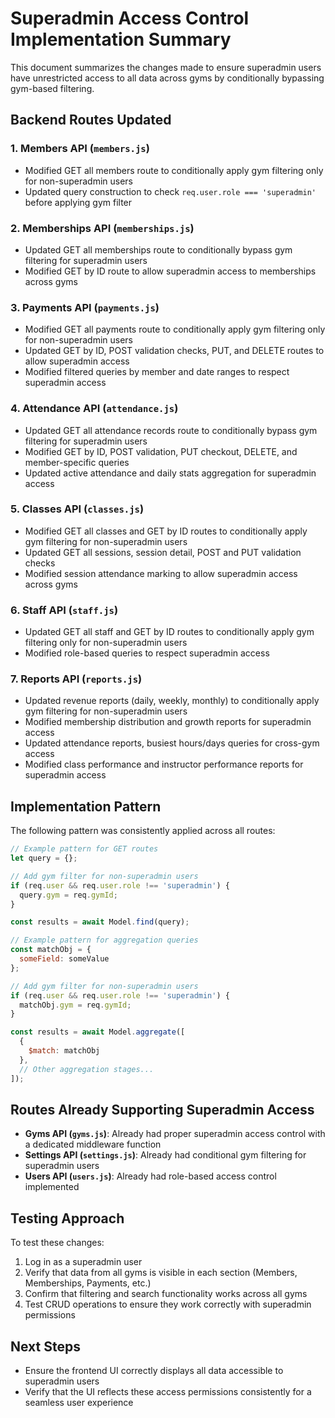 # Superadmin Access Control Implementation Summary

This document summarizes the changes made to ensure superadmin users have unrestricted access to all data across gyms by conditionally bypassing gym-based filtering.

## Backend Routes Updated

### 1. Members API (`members.js`)
- Modified GET all members route to conditionally apply gym filtering only for non-superadmin users
- Updated query construction to check `req.user.role === 'superadmin'` before applying gym filter

### 2. Memberships API (`memberships.js`)
- Updated GET all memberships route to conditionally bypass gym filtering for superadmin users
- Modified GET by ID route to allow superadmin access to memberships across gyms

### 3. Payments API (`payments.js`)
- Modified GET all payments route to conditionally apply gym filtering only for non-superadmin users
- Updated GET by ID, POST validation checks, PUT, and DELETE routes to allow superadmin access
- Modified filtered queries by member and date ranges to respect superadmin access

### 4. Attendance API (`attendance.js`)
- Updated GET all attendance records route to conditionally bypass gym filtering for superadmin users
- Modified GET by ID, POST validation, PUT checkout, DELETE, and member-specific queries
- Updated active attendance and daily stats aggregation for superadmin access

### 5. Classes API (`classes.js`)
- Modified GET all classes and GET by ID routes to conditionally apply gym filtering for non-superadmin users
- Updated GET all sessions, session detail, POST and PUT validation checks
- Modified session attendance marking to allow superadmin access across gyms

### 6. Staff API (`staff.js`)
- Updated GET all staff and GET by ID routes to conditionally apply gym filtering only for non-superadmin users
- Modified role-based queries to respect superadmin access

### 7. Reports API (`reports.js`)
- Updated revenue reports (daily, weekly, monthly) to conditionally apply gym filtering for non-superadmin users
- Modified membership distribution and growth reports for superadmin access
- Updated attendance reports, busiest hours/days queries for cross-gym access
- Modified class performance and instructor performance reports for superadmin access

## Implementation Pattern

The following pattern was consistently applied across all routes:

```javascript
// Example pattern for GET routes
let query = {};

// Add gym filter for non-superadmin users
if (req.user && req.user.role !== 'superadmin') {
  query.gym = req.gymId;
}

const results = await Model.find(query);
```

```javascript
// Example pattern for aggregation queries
const matchObj = {
  someField: someValue
};

// Add gym filter for non-superadmin users
if (req.user && req.user.role !== 'superadmin') {
  matchObj.gym = req.gymId;
}

const results = await Model.aggregate([
  {
    $match: matchObj
  },
  // Other aggregation stages...
]);
```

## Routes Already Supporting Superadmin Access

- **Gyms API (`gyms.js`)**: Already had proper superadmin access control with a dedicated middleware function
- **Settings API (`settings.js`)**: Already had conditional gym filtering for superadmin users
- **Users API (`users.js`)**: Already had role-based access control implemented

## Testing Approach

To test these changes:

1. Log in as a superadmin user
2. Verify that data from all gyms is visible in each section (Members, Memberships, Payments, etc.)
3. Confirm that filtering and search functionality works across all gyms
4. Test CRUD operations to ensure they work correctly with superadmin permissions

## Next Steps

- Ensure the frontend UI correctly displays all data accessible to superadmin users
- Verify that the UI reflects these access permissions consistently for a seamless user experience
